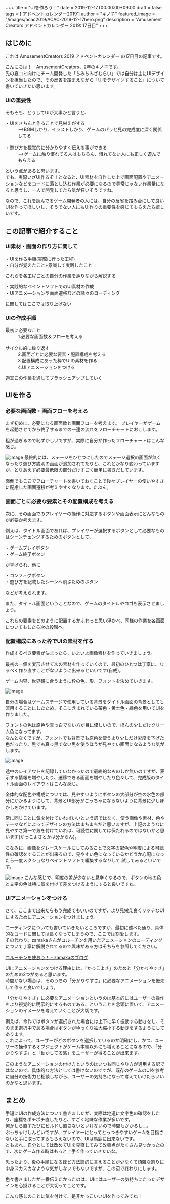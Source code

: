 +++
title =  "UIを作ろう！"
date = 2019-12-17T00:00:00+09:00
draft = false
tags = ['アドベントカレンダー2019']
author = "キノ子"
featured_image = "/images/acac2019/ACAC-2019-12-17hero.png"
description = "Amusement Creators アドベントカレンダー 2019: 17日目"
+++

## はじめに
これは AmusementCreators 2019 アドベントカレンダー の17日目の記事です。

こんにちは！　AmusementCreators、2年のキノ子です。  
先の夏コミ向けにチーム開発した「ちみちみざむらい」では自分は主にUIデザインを担当したので、その反省を踏まえながら「UIをデザインすること」について書いていきたい思います。

### UIの重要性
そもそも、どうしてUIが大事かと言うと、

<dl>
  <dt>・UIをきちんと作ることで見栄えがする</dt>
  <dd>-->BGMしかり、イラストしかり、ゲームのパッと見の完成度に深く関係してる</dd>
  <br>
  <dt>・遊び方を視覚的に分かりやすく伝える事ができる</dt>
  <dd>-->ゲームに触り慣れてる人はもちろん、慣れてない人にも正しく遊んでもらえる</dd>
</dl>

という点があると思います。  
でも、実際いざUI作るぞ！となると、UI素材を自作した上で画面配置やアニメーションなどをコードに落とし込む作業が必要になるので尋常じゃない作業量になると思うし、一人で開発してたら気が狂いそうですね。  

なので、これを読んでるゲーム開発者の人には、自分の反省を踏み台にして良いUIを作ってほしいし、そうでない人にもUI作りの重要性を感じてもらえたら嬉しいです。

## この記事で紹介すること
### UI素材・画面の作り方に関して  

・UIを作る手順(実際に行った工程)  
・自分が覚えたこと+意識して実践したこと  

これらを各工程ごとの自分の作業を辿りながら解説する

・実践的なペイントソフトでのUI素材の作成  
・UIアニメ―ションや画面遷移などの諸々のコーディング

に関してはここでは取り上げない

### UIの作成手順
<dl>
  <dt>最初に必要なこと</dt>
  <dd>1.必要な画面数＆フローを考える </dd>
  <br>
  <dt>サイクル的に繰り返す</dt>
  <dd>2.画面ごとに必要な要素・配置構成を考える </dd>
  <dd>3.配置構成にあった枠でUIの素材を作る</dd>
  <dd>4.UIアニメーションをつける</dd>
</dl>

 適宜この作業を通してブラッシュアップしていく

## UIを作る

### 必要な画面数・画面フローを考える
まず初めに、必要になる画面数と画面フローを考えます。
プレイヤーがゲームを起動させてから終了するまでの一連の流れをフローチャートにおこします。

粗が過ぎるので恥ずかしいですが、実際に自分が作ったフローチャートはこんな感じ。

![image](/images/acac2019/ACAC-2019-12-17(1).png)
最終的には、ステージをひとつにしたのでステージ選択の画面が無くなったり遊び方説明の画面が追加されてたりと、これとかなり変わっていますが、とりあえず必要最低限の部分だけすごく簡単に書きだしています。

面倒でもここでフローチャートを書いておくことで後々プレイヤーの使いやすさに配慮した画面遷移が考えやすくなります。たぶん。

### 画面ごとに必要な要素とその配置構成を考える
次に、その画面でのプレイヤーの操作に対応するボタンや画面表示にどんなものが必要か考えます。

例えば、タイトル画面であれば、プレイヤーが選択するボタンとして必要なものはシーンチェンジするためのボタンとして、  

・ゲームプレイボタン  
・ゲーム終了ボタン

が挙げられ、他に

・コンフィグボタン  
・遊び方を記載したシーンへ飛ぶためのボタン 

などが考えられます。

また、タイトル画面ということなので、ゲームのタイトルやロゴも表示させましょう。

これらの要素をどのように配置するかふわっと思い浮かべ、同様の作業を各画面についてもしたら次の段階へ。

### 配置構成にあった枠でUIの素材を作る
作成するべき要素が決まったら、いよいよ画像素材を作っていきましょう。 

最初の一個を変形させて次の素材を作っていくので、最初のひとつは丁寧に、なるべく作り直すことがないように出来るといいです(自戒)。

ゲーム内容、世界観に合うように枠の色、形、フォントを決めていきます。

![image](/images/acac2019/ACAC-2019-12-17(3).png)

自分の場合はゲームステージで使用している背景をタイトル画面の背景としても流用することにしたため、そこに含まれている茶色・黄土色・緑色を用いてUIを作りました。  

フォントの色は原色や真っ白でない方が目に優しいので、ほんの少しだけクリーム色になってます。  
なんとなくですが、フォントでも背景でも原色を使うより少しだけ彩度を下げた色だったり、黒でも真っ黒でない黒を使うほうが見やすい画面になるような気がします。  

![image](/images/acac2019/ACAC-2019-12-17(2).png)

途中のレイアウトを記録していなかったので最終的なものしか無いのですが、表示する情報を増やしたり、遷移できる画面を増やしたり色々して、完成版のタイトル画面のレイアウトはこんな感じ。  

全体的な配色や構成については、見やすいようにボタンの大部分が空の水色の部分にかかるようにして、背景とUI部分がごっちゃにならないように背景に少しぼかしをかけています。

常に同じことに気を付けていればいいという訳ではなく、使う画像や素材、色やテーマなどによってデザインの方法はまちまちだと思いますが、上記のようなに見やすさ第一で気を付けていれば、可読性に関しては保たれるのではないかと思います(かっこよさとかは分からん)。

ちなみに、画像をグレースケールにしてみることで文字の配色や明度による可読性の確認をすることが出来るので、見やすい色になっているかどうか心配になったら一度スクショなりペイントソフトで編集するなりして
試してみるといいです。

![image](/images/acac2019/ACAC-2019-12-17(4).png)
こんな感じで、明度の差が少ないと見辛くなるので、ボタンの地の色と文字の色は特に気を付けて差をつけるようにすると良いですね。

### UIアニメーションをつける
さて、ここまで出来たらもう完成でもいいのですが、より見栄え良くリッチなUIにするためにアニメーションをつけましょう。

コーディングについても書いていきたいところですが、最初に述べた通り、具体的なコードに関しては長くなってしまうので、ここでは割愛します。  
その代わり、zamakaさんがコルーチンを用いたアニメーションのコーディングについて丁寧に解説されてるので興味がある方はそちらを参照してください。  

[コルーチンを使おう！ - zamakaのブログ](https://zamaka.hatenablog.com/entry/2018/12/11/204345)

UIにアニメーションをつける理由には、「かっこよさ」のためと「分かりやすさ」のための2つがあると思います。  
時間がない場合は、そのうちの「分かりやすさ」に必要なアニメーションを優先して作ると良いでしょう。

「分かりやすさ」に必要なアニメーションというのは基本的にはユーザーの操作をより視覚的に明示的にするものである、ということを念頭に置いて、アニメーションのイメージを考えていくことが大切です。

例えば、今作ではボタンが選択された場合には上下に早く振動する動きをし、そのまま選択中である場合はボタンがゆっくり拡大縮小する動きをするようにしてあります。  
これによって、ユーザーがどのボタンを選択しているのか明確にし、かつ、ユーザーの操作するオブジェクトがゲーム本編以外にも増えることになるので、「分かりやすさ」と「動かしてる感」をユーザーが得ることが出来ます。

このようなアニメーションの付け方というのはいつも同じやり方が通用する訳ではないので、具体的な方法としては書けないのですが、既存のゲームのUIを参考に自分の技術力と相談しながら、ユーザーの気持ちになって考えていけたらいいのかなと思います。

## まとめ
手短にUIの作成方法について書きましたが、実際は地道に文字色の確認をしたり、座標をポチポチ直したりと、すごく地味な作業が多いです。  
何かしら直すたびにビルドし直さないといけないので時間もかかるし…。  
ぶっちゃけしんどいですが、プレイヤーにとってとっつきやすいゲームを目指さないと手に取ってすらもらえないので、UIは馬鹿に出来ないです。  
ともあれ、自分としては改めてUIを見直してみて改善点がたくさん見つかったので、次にゲーム作る時はもっと上手く作っていきたいな。

思ったより、後の手順になるほど方法論的に言えることが少なくて煩雑な割りに中身スカスカなような気がしないでもないですが、この辺で終わりにします。

色々書きましたが一番伝えたかったのは、UIにはユーザーの気持ちにたったデザインを心掛けることが大切ってことです。

こんな感じのことに気を付けて、是非かっこいいUIを作ってみてね！ 
